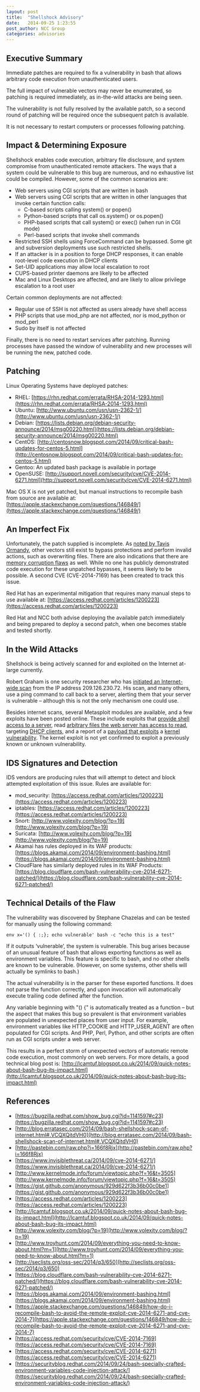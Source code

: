 ```yaml
---
layout: post
title:  "Shellshock Advisory"
date:   2014-09-25 1:23:55
post_author: NCC Group
categories: advisories
---
```


## Executive Summary

Immediate patches are required to fix a vulnerability in bash that allows
arbitrary code execution from unauthenticated users.

The full impact of vulnerable vectors may never be enumerated, so patching is
required immediately, as in-the-wild attacks are being seen.

The vulnerability is not fully resolved by the available patch, so a second
round of patching will be required once the subsequent patch is available.

It is not necessary to restart computers or processes following patching.

## Impact & Determining Exposure

Shellshock enables code execution, arbitrary file disclosure, and system
compromise from unauthenticated remote attackers. The ways that a system could
be vulnerable to this bug are numerous, and no exhaustive list could be
compiled. However, some of the common scenarios are:

* Web servers using CGI scripts that are written in bash
* Web servers using CGI scripts that are written in other languages that
  invoke certain function calls:
   * C-based scripts calling system() or popen()
   * Python-based scripts that call os.system() or os.popen()
   * PHP-based scripts that call system() or exec() (when run in CGI mode)
   * Perl-based scripts that invoke shell commands
* Restricted SSH shells using ForceCommand can be bypassed. Some git and
  subversion deployments use such restricted shells.
* If an attacker is in a position to forge DHCP responses, it can enable
  root-level code execution in DHCP clients
* Set-UID applications may allow local escalation to root
* CUPS-based printer daemons are likely to be affected
* Mac and Linux Desktops are affected, and are likely to allow privilege
  escalation to a root user

Certain common deployments are not affected:

* Regular use of SSH is not affected as users already have shell access
* PHP scripts that use mod\_php are not affected, nor is mod\_python or mod\_perl
* Sudo by itself is not affected

Finally, there is no need to restart services after patching. Running
processes have passed the window of vulnerability and new processes will be
running the new, patched code.

## Patching

Linux Operating Systems have deployed patches:

* RHEL: [https://rhn.redhat.com/errata/RHSA-2014-1293.html](https://rhn.redhat.com/errata/RHSA-2014-1293.html)
* Ubuntu: [http://www.ubuntu.com/usn/usn-2362-1/](http://www.ubuntu.com/usn/usn-2362-1/)
* Debian: [https://lists.debian.org/debian-security-announce/2014/msg00220.html](https://lists.debian.org/debian-security-announce/2014/msg00220.html)
* CentOS: [http://centosnow.blogspot.com/2014/09/critical-bash-updates-for-centos-5.html](http://centosnow.blogspot.com/2014/09/critical-bash-updates-for-centos-5.html)
* Gentoo: An updated bash package is available in portage
* OpenSUSE: [http://support.novell.com/security/cve/CVE-2014-6271.html](http://support.novell.com/security/cve/CVE-2014-6271.html)

Mac OS X is not yet patched, but manual instructions to recompile bash from source are available at: [https://apple.stackexchange.com/questions/146849/](https://apple.stackexchange.com/questions/146849/)

## An Imperfect Fix

Unfortunately, the patch supplied is incomplete. As [noted by Tavis
Ormandy](https://bugzilla.redhat.com/show_bug.cgi?id=1141597#c23), other
vectors still exist to bypass protections and perform invalid actions, such as
overwriting files. There are also indications that there are [memory corruption flaws](http://www.openwall.com/lists/oss-security/2014/09/25/32) as well. While no one has publicly demonstrated code execution for
these unpatched bypasses, it seems likely to be possible. A second CVE (CVE-2014-7169) has
been created to track this issue.

Red Hat has an experimental mitigation that requires many manual steps to use
available at: [https://access.redhat.com/articles/1200223](https://access.redhat.com/articles/1200223)

Red Hat and NCC both advise deploying the available patch immediately and
being prepared to deploy a second patch, when one becomes stable and tested
shortly.

## In the Wild Attacks

Shellshock is being actively scanned for and exploited on the Internet
at-large currently.

Robert Graham is one security researcher who has [initiated an Internet-wide
scan](http://blog.erratasec.com/2014/09/bash-shellshock-scan-of-internet.html#.VCQXQitdVH0)
from the IP address 209.126.230.72. His scan, and many others, use a ping
command to call back to a server, alerting them that your server is vulnerable
– although this is not the only mechanism one could use.

Besides internet scans, several Metasploit modules are available, and a few exploits have been posted online. These include exploits that [provide shell access to a server](http://pastebin.com/raw.php?i=166f8Rjx), read [arbitrary files the web server has access to read](https://www.invisiblethreat.ca/2014/09/cve-2014-6271/), targeting [DHCP clients](https://www.trustedsec.com/september-2014/shellshock-dhcp-rce-proof-concept/), and a report of a [payload that exploits](https://gist.github.com/anonymous/929d622f3b36b00c0be1) a [kernel vulnerability](http://www.kernelmode.info/forum/viewtopic.php?f=16&t=3505).  The kernel exploit is not yet confirmed to exploit a previously known or unknown vulnerability.

## IDS Signatures and Detection

IDS vendors are producing rules that will attempt to detect and block
attempted exploitation of this issue. Rules are available for:

* mod\_security: [https://access.redhat.com/articles/1200223](https://access.redhat.com/articles/1200223)
* iptables: [https://access.redhat.com/articles/1200223](https://access.redhat.com/articles/1200223)
* Snort: [http://www.volexity.com/blog/?p=19](http://www.volexity.com/blog/?p=19)
* Suricata: [http://www.volexity.com/blog/?p=19](http://www.volexity.com/blog/?p=19)
* Akamai has rules deployed in its WAF products: [https://blogs.akamai.com/2014/09/environment-bashing.html](https://blogs.akamai.com/2014/09/environment-bashing.html)
* CloudFlare has similarly deployed rules in its WAF Products: [https://blog.cloudflare.com/bash-vulnerability-cve-2014-6271-patched/](https://blog.cloudflare.com/bash-vulnerability-cve-2014-6271-patched/)

## Technical Details of the Flaw

The vulnerability was discovered by Stephane Chazelas and can be tested for
manually using the following command:

    env x='() { :;}; echo vulnerable' bash -c "echo this is a test"

If it outputs ‘vulnerable’, the system is vulnerable.  This bug arises because
of an unusual feature of bash that allows exporting functions as well as
environment variables. This feature is specific to bash, and no other shells
are known to be vulnerable. (However, on some systems, other shells will
actually be symlinks to bash.)

The actual vulnerability is in the parser for these exported functions. It
does not parse the function correctly, and upon invocation will automatically
execute trailing code defined after the function.

Any variable beginning with "() {" is automatically treated as a function –
but the aspect that makes this bug so prevalent is that environment variables
are populated in unexpected places from user input.  For example, environment
variables like HTTP\_COOKIE and HTTP\_USER\_AGENT are often populated for CGI
scripts. And PHP, Perl, Python, and other scripts are often run as CGI scripts
under a web server.

This results in a perfect storm of unexpected vectors of automatic remote code execution, most commonly on web servers. For more details, a good technical blog post is: [http://lcamtuf.blogspot.co.uk/2014/09/quick-notes-about-bash-bug-its-impact.html](http://lcamtuf.blogspot.co.uk/2014/09/quick-notes-about-bash-bug-its-impact.html)

## References

* [https://bugzilla.redhat.com/show_bug.cgi?id=1141597#c23](https://bugzilla.redhat.com/show_bug.cgi?id=1141597#c23)
* [http://blog.erratasec.com/2014/09/bash-shellshock-scan-of-internet.html#.VCQXQitdVH0](http://blog.erratasec.com/2014/09/bash-shellshock-scan-of-internet.html#.VCQXQitdVH0)
* [http://pastebin.com/raw.php?i=166f8Rjx](http://pastebin.com/raw.php?i=166f8Rjx)
* [https://www.invisiblethreat.ca/2014/09/cve-2014-6271/](https://www.invisiblethreat.ca/2014/09/cve-2014-6271/)
* [http://www.kernelmode.info/forum/viewtopic.php?f=16&t=3505](http://www.kernelmode.info/forum/viewtopic.php?f=16&t=3505)
* [https://gist.github.com/anonymous/929d622f3b36b00c0be1](https://gist.github.com/anonymous/929d622f3b36b00c0be1)
* [https://access.redhat.com/articles/1200223](https://access.redhat.com/articles/1200223)
* [http://lcamtuf.blogspot.co.uk/2014/09/quick-notes-about-bash-bug-its-impact.html](http://lcamtuf.blogspot.co.uk/2014/09/quick-notes-about-bash-bug-its-impact.html)
* [http://www.volexity.com/blog/?p=19](http://www.volexity.com/blog/?p=19)
* [http://www.troyhunt.com/2014/09/everything-you-need-to-know-about.html?m=1](http://www.troyhunt.com/2014/09/everything-you-need-to-know-about.html?m=1)
* [http://seclists.org/oss-sec/2014/q3/650](http://seclists.org/oss-sec/2014/q3/650)
* [https://blog.cloudflare.com/bash-vulnerability-cve-2014-6271-patched/](https://blog.cloudflare.com/bash-vulnerability-cve-2014-6271-patched/)
* [https://blogs.akamai.com/2014/09/environment-bashing.html](https://blogs.akamai.com/2014/09/environment-bashing.html)
* [https://apple.stackexchange.com/questions/146849/how-do-i-recompile-bash-to-avoid-the-remote-exploit-cve-2014-6271-and-cve-2014-7](https://apple.stackexchange.com/questions/146849/how-do-i-recompile-bash-to-avoid-the-remote-exploit-cve-2014-6271-and-cve-2014-7)
* [https://access.redhat.com/security/cve/CVE-2014-7169](https://access.redhat.com/security/cve/CVE-2014-7169)
* [https://access.redhat.com/security/cve/CVE-2014-6271](https://access.redhat.com/security/cve/CVE-2014-6271)
* [https://securityblog.redhat.com/2014/09/24/bash-specially-crafted-environment-variables-code-injection-attack/](https://securityblog.redhat.com/2014/09/24/bash-specially-crafted-environment-variables-code-injection-attack/)
